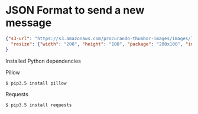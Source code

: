 # JSON Format to send a new message

```json
{"s3-url": "https://s3.amazonaws.com/procurando-thumbor-images/images/love-exclusivo.jpg", "original-image-name": "love-exclusivo-original.jpg",
  "resize": {"width": "200", "height": "100", "package": "200x100", "image-name": "love-exclusivo-200x200.jpg"}
}
```

Installed Python dependencies

Pillow
```bash
$ pip3.5 install pillow
```

Requests
```bash
$ pip3.5 install requests
```
